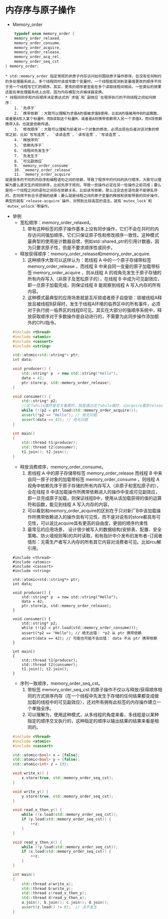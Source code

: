 # 内存序与原子操作
- Memory_order
``` C++
    typedef enum memory_order {
    memory_order_relaxed,
    memory_order_consume,
    memory_order_acquire,
    memory_order_release,
    memory_order_acq_rel,
    memory_order_seq_cst
} memory_order;
```
    * std::memory_order 指定常规的非原子内存访问如何围绕原子操作排序。在没有任何制约的多处理器系统上，多个线程同时读或写数个变量时，一个线程能观测到变量值更改的顺序不同于另一个线程写它们的顺序。其实，更改的顺序甚至能在多个读取线程间相异。一些类似的效果还能在单处理器系统上出现，因为内存模型允许编译器变换。
    * 线程间同步和内存顺序决定表达式的`求值`和`副效应`在程序执行的不同线程之间如何排序：
        1. `先序于`
        2. `携带依赖`：大致可以理解为求值A的值被求值B使用，比如A的值被用作B的运算数，或者是A写入某个标量M，而B读取这个标量M，或者是A将携带依赖带入另一个求值X，而X将依赖携带入B，也就是依赖传递。
        3. `修改顺序`：大致可以理解为前者对一个对象的修改，必须出现在后者对该对象的修改之前，比如`写写连贯`， `读读连贯`，`读写连贯`，`写读连贯`。
        4. `释放序列`
        5. `依赖先序于`
        6. `线程间先发生于`
        7. `先发生于`
        8. `可见副效应`
        9. `memory_order_consume`
        10. `memory_order_release`
        11. `memory_order_acquire`
    就是很多的不同的内存序和编程语句之间的依赖，导致了程序中的代码的执行顺序，大致可以理解为要么是天生的规则排序，比如先序于规则，导致一些操作必定在另一些操作之前完成；要么是同一个线程之间的语句之间存在依赖关系，比如读写依赖，那么注定这些语句是不能够乱序的，否则得不到合乎逻辑的结果；要么就是线程之间的原子变量的释放和获取导致的同步操作，典型的就有`release-acquire`操作，对照到比较高层的语法，就有`mutex_lock`和`mutex_unlock`等操作。

- 举例
    * 宽松顺序：memory_order_relaxed。
        1. 带有这种标签的原子操作基本上没有同步操作，它们不会在共时的内存访问间强加顺序。它们只保证原子性和修改顺序一致性。这种模式最典型的使用是计数器自增，例如std::shared_ptr的引用计数器，因为只要求原子性，但是不要求顺序性或同步。
    * 释放获得顺序：memory_order_release和memory_order_acquire.
        1. 这种顺序大致可以这样认为：若线程 A 中的一个原子存储带标签 memory_order_release ，而线程 B 中来自同一变量的原子加载带标签 memory_order_acquire ，则从线程 A 的视角先发生于原子存储的所有内存写入（非原子及宽松原子的），在线程 B 中成为可见副效应，即一旦原子加载完成，则保证线程 B 能观察到线程 A 写入内存的所有内容。
        2. 这种模式最典型的应用场景就是互斥锁或者原子自旋锁：锁被线程A释放且被线程B获得时，发生于线程A环境的临界区中的所有事件，必须对于执行统一临界区的线程B可见。其实在大部分的强顺序系统中，释放获取顺序对于多数操作是自动进行的，不需要为此同步操作添加额外的CPU指令。
    ``` C++
    #include <thread>
    #include <atomic>
    #include <cassert>
    #include <string>
 
    std::atomic<std::string*> ptr;
    int data;
 
    void producer() {
        std::string* p  = new std::string("Hello");
        data = 42;
        ptr.store(p, std::memory_order_release);
    }
 
    void consumer() {
        std::string* p2;
        //这个while循环是至关重要的，就是通过这个while循环，让acquire看到release操作store的值。
        while (!(p2 = ptr.load(std::memory_order_acquire))); 
        assert(*p2 == "Hello"); // 绝无问题
        assert(data == 42); // 绝无问题
    }
 
    int main()
    {
        std::thread t1(producer);
        std::thread t2(consumer);
        t1.join(); t2.join();
    }
    ```
    * 释放消费顺序，memory_order_consume。
        1. 若线程 A 中的原子存储带标签 memory_order_release 而线程 B 中来自同一原子对象的加载带标签 memory_order_consume ，则线程 A 视角中依赖先序于原子存储的所有内存写入（非原子和宽松原子的），会在线程 B 中该加载操作所携带依赖进入的操作中变成可见副效应，即一旦完成原子加载，则保证线程B中，使用从该加载获得的值的运算符和函数，能见到线程 A 写入内存的内容。
        2. 可以看到和memory_order_acquire的区别在于只对新厂B中该加载操作所携带依赖进入的操作具有可见性，而不是对说有的store都具有可见性，可以说比acquire具有更高的自由度，更弱的顺序约束性
        3. 最常见的应用场景， 设计很少被写入的数据结构(安排表、配置、安全策略、防火墙规则等)的共时读取，和有指针中介发布的发布者-订阅者情形：无需生产者写入内存的所有其它内容对消费者可见。比如rcu解引用。
    ```
    #include <thread>
    #include <atomic>
    #include <cassert>
    #include <string>
 
    std::atomic<std::string*> ptr;
    int data;
 
    void producer() {
        std::string* p  = new std::string("Hello");
        data = 42;
        ptr.store(p, std::memory_order_release);
    }
 
    void consumer() {
        std::string* p2;
        while (!(p2 = ptr.load(std::memory_order_consume)));
        assert(*p2 == "Hello"); // 绝无出错： *p2 从 ptr 携带依赖
        assert(data == 42); // 可能也可能不会出错： data 不从 ptr 携带依赖
    }
 
    int main()
    {
        std::thread t1(producer);
        std::thread t2(consumer);
        t1.join(); t2.join();
    }
    ```
    * 序列一致顺序，memory_order_seq_cst。
        1. 带标签 memory_order_seq_cst 的原子操作不仅以与释放/获得顺序相同的方式排序内存（在一个线程中先发生于存储的任何结果都变成做加载的线程中的可见副效应），还对所有拥有此标签的内存操作建立一个单独全序。
        2. 可以理解为，使用这种模式，从多线程的角度来看，多线程是以某种指定的顺序交叉执行的，这种指定的顺序以输出结果的结果来看是相同的。
    ``` C++
    #include <thread>
    #include <atomic>
    #include <cassert>
 
    std::atomic<bool> x = {false};
    std::atomic<bool> y = {false};
    std::atomic<int> z = {0};
 
    void write_x() {
        x.store(true, std::memory_order_seq_cst);
    }
 
    void write_y() {
        y.store(true, std::memory_order_seq_cst);
    }
 
    void read_x_then_y() {
        while (!x.load(std::memory_order_seq_cst));
        if (y.load(std::memory_order_seq_cst)) {
            ++z;
        }
    }
 
    void read_y_then_x() {
        while (!y.load(std::memory_order_seq_cst));
        if (x.load(std::memory_order_seq_cst)) {
            ++z;
        }
    }
 
    int main()
    {
        std::thread a(write_x);
        std::thread b(write_y);
        std::thread c(read_x_then_y);
        std::thread d(read_y_then_x);
        a.join(); b.join(); c.join(); d.join();
        assert(z.load() != 0);  // 决不发生
    }
    ```